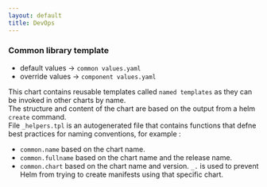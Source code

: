 ```yaml
---
layout: default
title: DevOps
---
```

### Common library template
- default values -> `common values.yaml`
- override values -> `component values.yaml`

This chart contains reusable templates called `named templates` as they can be invoked in other charts by name.<br>
The structure and content of the chart are based on the output from a helm `create` command.<br>
File `_helpers.tpl` is an autogenerated file that contains functions that defne best practices for naming conventions, for example :
- `common.name` based on the chart name.
- `common.fullname` based on the chart name and the release name.
- `common.chart` based on the chart name and version.
  `_.` is used to prevent Helm from trying to create manifests using that specific chart.<br>